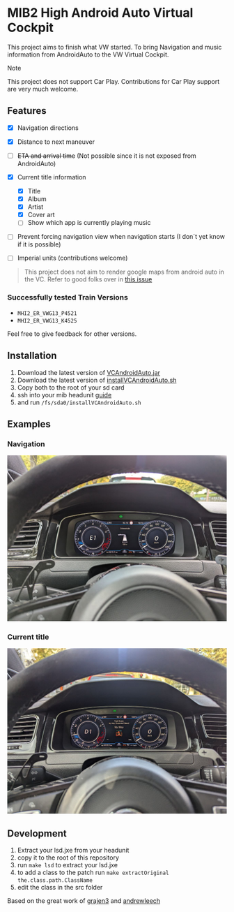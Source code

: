 # MIB2 High Android Auto Virtual Cockpit

This project aims to finish what VW started. To bring Navigation and music information from AndroidAuto to the VW Virtual Cockpit.

> [!NOTE]
> This project does not support Car Play. Contributions for Car Play support are very much welcome.

## Features
- [X] Navigation directions
- [X] Distance to next maneuver
- [ ] ~~ETA and arrival time~~ (Not possible since it is not exposed from AndroidAuto)
- [X] Current title information
  - [X] Title
  - [X] Album
  - [X] Artist
  - [X] Cover art
  - [ ] Show which app is currently playing music
- [ ] Prevent forcing navigation view when navigation starts (I don´t yet know if it is possible)
- [ ] Imperial units (contributions welcome)


> This project does not aim to render google maps from android auto in the VC. Refer to good folks over in [this issue](https://github.com/jilleb/mib2-toolbox/issues/159)

### Successfully tested Train Versions

* `MHI2_ER_VWG13_P4521`
* `MHI2_ER_VWG13_K4525`

Feel free to give feedback for other versions.

## Installation

1. Download the latest version of [VCAndroidAuto.jar](https://github.com/adi961/mib2-android-auto-vc/releases/latest/download/VCAndroidAuto.jar)
2. Download the latest version of [installVCAndroidAuto.sh](https://github.com/adi961/mib2-android-auto-vc/releases/latest/download/installVCAndroidAuto.sh)
3. Copy both to the root of your sd card
4. ssh into your mib headunit [guide](https://github.com/jilleb/mib2-toolbox/wiki/SSH-Login)
5. and run `/fs/sda0/installVCAndroidAuto.sh`

## Examples

### Navigation

![Navigation](assets/Navigation.jpg)

### Current title

![Current title](assets/CurrentTitle.jpg)

## Development

1. Extract your lsd.jxe from your headunit
2. copy it to the root of this repository
3. run `make lsd` to extract your lsd.jxe
4. to add a class to the patch run `make extractOriginal the.class.path.ClassName`
5. edit the class in the src folder

Based on the great work of [grajen3](https://github.com/grajen3/mib2-lsd-patching) and [andrewleech](https://github.com/andrewleech)
